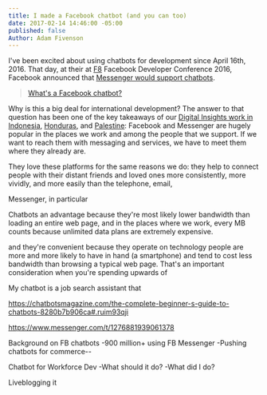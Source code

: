 ```yaml
---
title: I made a Facebook chatbot (and you can too)
date: 2017-02-14 14:46:00 -05:00
published: false
Author: Adam Fivenson
---
```


I've been excited about using chatbots for development since April 16th, 2016. That day, at their at [F8](https://www.fbf8.com/) Facebook Developer Conference 2016, Facebook announced that [Messenger would support chatbots](https://techcrunch.com/2016/04/12/agents-on-messenger/).

> [What's a Facebook chatbot?](https://blog.hubspot.com/marketing/facebook-bots-guide)

Why is this a big deal for international development? The answer to that question has been one of the key takeaways of our [Digital Insights work in Indonesia](https://dai-global-digital.com/where-whatsapp-is-just-another-bbm-clone-digital-insights-indonesia.html), [Honduras](https://dai-global-digital.com/mobiles-in-central-america-digital-insights-honduras-part-2.html), and [Palestine](https://dai-global-digital.com/consumer-insights-palestine-e-governance-readiness.html): Facebook and Messenger are hugely popular in the places we work and among the people that we support. If we want to reach them with messaging and services, we have to meet them where they already are. 

They love these platforms for the same reasons we do: they help to connect people with their distant friends and loved ones more consistently, more vividly, and more easily than the telephone, email, 

Messenger, in particular 

Chatbots an advantage because they're most likely lower bandwidth than loading an entire web page, and in the places where we work, every MB counts because unlimited data plans are extremely expensive. 


  and they're convenient because they operate on technology people are more and more likely to have in hand (a smartphone) and tend to cost less bandwidth than browsing a typical web page. That's an important consideration when you're spending upwards of 


My chatbot is a job search assistant that 

https://chatbotsmagazine.com/the-complete-beginner-s-guide-to-chatbots-8280b7b906ca#.ruim93qji

https://www.messenger.com/t/1276881939061378


Background on FB chatbots
-900 million+ using FB Messenger
-Pushing chatbots for commerce--

Chatbot for Workforce Dev
-What should it do?
-What did I do? 

Liveblogging it

